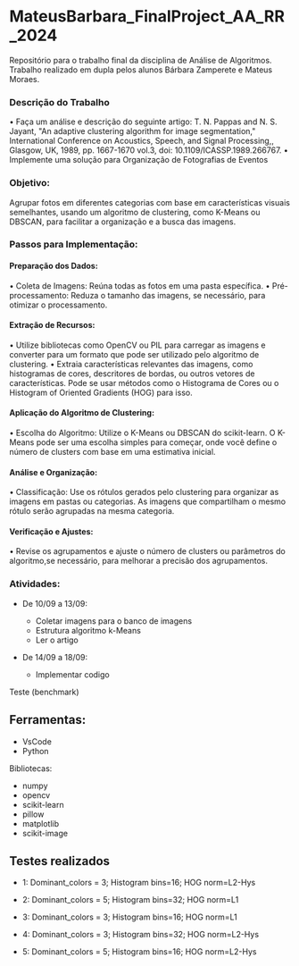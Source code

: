 # MateusBarbara_FinalProject_AA_RR_2024

Repositório para o trabalho final da disciplina de Análise de Algoritmos. Trabalho realizado em dupla pelos alunos Bárbara Zamperete e Mateus Moraes.

### Descrição do Trabalho

• Faça um análise e descrição do seguinte artigo: T. N. Pappas and N. S. Jayant, "An adaptive
clustering algorithm for image segmentation," International Conference on Acoustics,
Speech, and Signal Processing,, Glasgow, UK, 1989, pp. 1667-1670 vol.3, doi:
10.1109/ICASSP.1989.266767.
• Implemente uma solução para Organização de Fotografias de Eventos

### Objetivo: 
Agrupar fotos em diferentes categorias com base em características visuais semelhantes, usando um algoritmo de clustering, como K-Means ou DBSCAN, para facilitar a organização e a busca das imagens.

### Passos para Implementação:
#### Preparação dos Dados:
   • Coleta de Imagens: Reúna todas as fotos em uma pasta específica.
   • Pré-processamento: Reduza o tamanho das imagens, se necessário, para otimizar o processamento.
#### Extração de Recursos:
   • Utilize bibliotecas como OpenCV ou PIL para carregar as imagens e converter para um formato que pode ser utilizado pelo algoritmo de clustering.
   • Extraia características relevantes das imagens, como histogramas de cores, descritores de bordas, ou outros vetores de características. Pode se usar métodos como o Histograma de Cores ou o Histogram of Oriented Gradients (HOG) para isso.
#### Aplicação do Algoritmo de Clustering:
  • Escolha do Algoritmo: Utilize o K-Means ou DBSCAN do scikit-learn. O K-Means pode ser uma escolha simples para começar, onde você define o número de clusters com base em uma estimativa inicial.

#### Análise e Organização:
  • Classificação: Use os rótulos gerados pelo clustering para organizar as imagens em pastas ou categorias. As imagens que compartilham o mesmo rótulo serão agrupadas na mesma categoria.
#### Verificação e Ajustes:
  • Revise os agrupamentos e ajuste o número de clusters ou parâmetros do algoritmo,se necessário, para melhorar a precisão dos agrupamentos.

### Atividades:

- De 10/09 a 13/09:
  - Coletar imagens para o banco de imagens
  - Estrutura algoritmo k-Means
  - Ler o artigo

- De 14/09 a 18/09:
  - Implementar codigo

Teste (benchmark)

## Ferramentas:

- VsCode
- Python

Bibliotecas:
- numpy
- opencv
- scikit-learn
- pillow
- matplotlib
- scikit-image

## Testes realizados

- 1: Dominant_colors = 3; Histogram bins=16; HOG norm=L2-Hys

- 2: Dominant_colors = 5; Histogram bins=32; HOG norm=L1

- 3: Dominant_colors = 3; Histogram bins=16; HOG norm=L1

- 4: Dominant_colors = 3; Histogram bins=32; HOG norm=L2-Hys

- 5: Dominant_colors = 5; Histogram bins=16; HOG norm=L2-Hys

